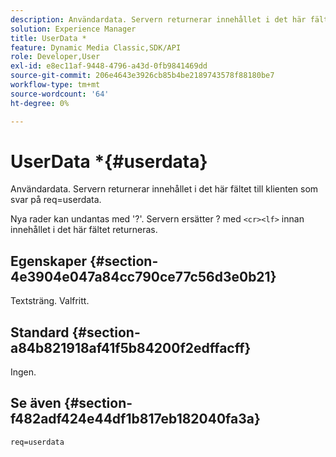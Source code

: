 ```yaml
---
description: Användardata. Servern returnerar innehållet i det här fältet till klienten som svar på req=userdata.
solution: Experience Manager
title: UserData *
feature: Dynamic Media Classic,SDK/API
role: Developer,User
exl-id: e8ec11af-9448-4796-a43d-0fb9841469dd
source-git-commit: 206e4643e3926cb85b4be2189743578f88180be7
workflow-type: tm+mt
source-wordcount: '64'
ht-degree: 0%

---
```


# UserData *{#userdata}

Användardata. Servern returnerar innehållet i det här fältet till klienten som svar på req=userdata.

Nya rader kan undantas med &#39;?&#39;. Servern ersätter ? med `<cr><lf>` innan innehållet i det här fältet returneras.

## Egenskaper {#section-4e3904e047a84cc790ce77c56d3e0b21}

Textsträng. Valfritt.

## Standard {#section-a84b821918af41f5b84200f2edffacff}

Ingen.

## Se även {#section-f482adf424e44df1b817eb182040fa3a}

`req=userdata`
